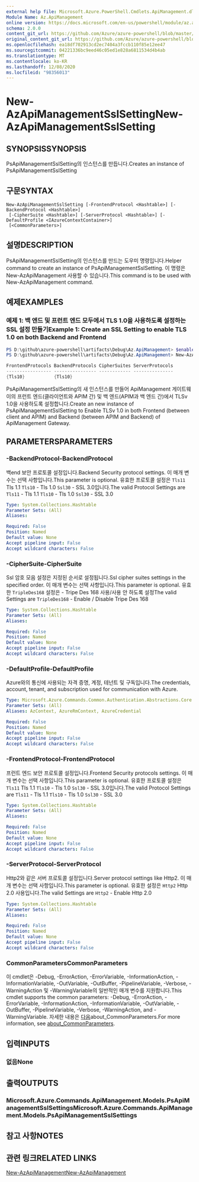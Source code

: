 ```yaml
---
external help file: Microsoft.Azure.PowerShell.Cmdlets.ApiManagement.dll-Help.xml
Module Name: Az.ApiManagement
online version: https://docs.microsoft.com/en-us/powershell/module/az.apimanagement/new-azapimanagementsslsetting
schema: 2.0.0
content_git_url: https://github.com/Azure/azure-powershell/blob/master/src/ApiManagement/ApiManagement/help/New-AzApiManagementSslSetting.md
original_content_git_url: https://github.com/Azure/azure-powershell/blob/master/src/ApiManagement/ApiManagement/help/New-AzApiManagementSslSetting.md
ms.openlocfilehash: ea18df702913cd2ec7404a3fccb110f85e12ee47
ms.sourcegitcommit: 04221336bc9eed46c05ed1e828a6811534d4b4ab
ms.translationtype: MT
ms.contentlocale: ko-KR
ms.lasthandoff: 12/08/2020
ms.locfileid: "98356013"
---
```

# <span data-ttu-id="3a1c5-101">New-AzApiManagementSslSetting</span><span class="sxs-lookup"><span data-stu-id="3a1c5-101">New-AzApiManagementSslSetting</span></span>

## <span data-ttu-id="3a1c5-102">SYNOPSIS</span><span class="sxs-lookup"><span data-stu-id="3a1c5-102">SYNOPSIS</span></span>
<span data-ttu-id="3a1c5-103">PsApiManagementSslSetting의 인스턴스를 만듭니다.</span><span class="sxs-lookup"><span data-stu-id="3a1c5-103">Creates an instance of PsApiManagementSslSetting</span></span>

## <span data-ttu-id="3a1c5-104">구문</span><span class="sxs-lookup"><span data-stu-id="3a1c5-104">SYNTAX</span></span>

```
New-AzApiManagementSslSetting [-FrontendProtocol <Hashtable>] [-BackendProtocol <Hashtable>]
 [-CipherSuite <Hashtable>] [-ServerProtocol <Hashtable>] [-DefaultProfile <IAzureContextContainer>]
 [<CommonParameters>]
```

## <span data-ttu-id="3a1c5-105">설명</span><span class="sxs-lookup"><span data-stu-id="3a1c5-105">DESCRIPTION</span></span>
<span data-ttu-id="3a1c5-106">PsApiManagementSslSetting의 인스턴스를 만드는 도우미 명령입니다.</span><span class="sxs-lookup"><span data-stu-id="3a1c5-106">Helper command to create an instance of PsApiManagementSslSetting.</span></span>
<span data-ttu-id="3a1c5-107">이 명령은 New-AzApiManagement 사용할 수 있습니다.</span><span class="sxs-lookup"><span data-stu-id="3a1c5-107">This command is to be used with New-AzApiManagement command.</span></span>

## <span data-ttu-id="3a1c5-108">예제</span><span class="sxs-lookup"><span data-stu-id="3a1c5-108">EXAMPLES</span></span>

### <span data-ttu-id="3a1c5-109">예제 1: 백 엔드 및 프런트 엔드 모두에서 TLS 1.0을 사용하도록 설정하는 SSL 설정 만들기</span><span class="sxs-lookup"><span data-stu-id="3a1c5-109">Example 1: Create an SSL Setting to enable TLS 1.0 on both Backend and Frontend</span></span>
```powershell
PS D:\github\azure-powershell\artifacts\Debug\Az.ApiManagement> $enableTls=@{"Tls10" = "True"}
PS D:\github\azure-powershell\artifacts\Debug\Az.ApiManagement> New-AzApiManagementSslSetting -FrontendProtocol $enableTls -BackendProtocol $enableTls

FrontendProtocols BackendProtocols CipherSuites ServerProtocols
----------------- ---------------- ------------ ---------------
{Tls10}           {Tls10}
```

<span data-ttu-id="3a1c5-110">PsApiManagementSslSetting의 새 인스턴스를 만들어 ApiManagement 게이트웨이의 프런트 엔드(클라이언트와 APIM 간) 및 백 엔드(APIM과 백 엔드 간)에서 TLSv 1.0을 사용하도록 설정합니다.</span><span class="sxs-lookup"><span data-stu-id="3a1c5-110">Create an new instance of PsApiManagementSslSetting to Enable TLSv 1.0 in both Frontend (between client and APIM) and Backend (between APIM and Backend) of ApiManagement Gateway.</span></span>

## <span data-ttu-id="3a1c5-111">PARAMETERS</span><span class="sxs-lookup"><span data-stu-id="3a1c5-111">PARAMETERS</span></span>

### <span data-ttu-id="3a1c5-112">-BackendProtocol</span><span class="sxs-lookup"><span data-stu-id="3a1c5-112">-BackendProtocol</span></span>
<span data-ttu-id="3a1c5-113">백end 보안 프로토콜 설정입니다.</span><span class="sxs-lookup"><span data-stu-id="3a1c5-113">Backend Security protocol settings.</span></span> <span data-ttu-id="3a1c5-114">이 매개 변수는 선택 사항입니다.</span><span class="sxs-lookup"><span data-stu-id="3a1c5-114">This parameter is optional.</span></span>
<span data-ttu-id="3a1c5-115">유효한 프로토콜 설정은 `Tls11` Tls 1.1 `Tls10` - Tls 1.0 `Ssl30` - SSL 3.0입니다.</span><span class="sxs-lookup"><span data-stu-id="3a1c5-115">The valid Protocol Settings are `Tls11` - Tls 1.1 `Tls10` - Tls 1.0 `Ssl30` - SSL 3.0</span></span>

```yaml
Type: System.Collections.Hashtable
Parameter Sets: (All)
Aliases:

Required: False
Position: Named
Default value: None
Accept pipeline input: False
Accept wildcard characters: False
```

### <span data-ttu-id="3a1c5-116">-CipherSuite</span><span class="sxs-lookup"><span data-stu-id="3a1c5-116">-CipherSuite</span></span>
<span data-ttu-id="3a1c5-117">Ssl 암호 모음 설정은 지정된 순서로 설정됩니다.</span><span class="sxs-lookup"><span data-stu-id="3a1c5-117">Ssl cipher suites settings in the specified order.</span></span> <span data-ttu-id="3a1c5-118">이 매개 변수는 선택 사항입니다.</span><span class="sxs-lookup"><span data-stu-id="3a1c5-118">This parameter is optional.</span></span>
<span data-ttu-id="3a1c5-119">유효한 `TripleDes168` 설정은 - Tripe Des 168 사용/사용 안 하도록 설정</span><span class="sxs-lookup"><span data-stu-id="3a1c5-119">The valid Settings are `TripleDes168` - Enable / Disable Tripe Des 168</span></span>

```yaml
Type: System.Collections.Hashtable
Parameter Sets: (All)
Aliases:

Required: False
Position: Named
Default value: None
Accept pipeline input: False
Accept wildcard characters: False
```

### <span data-ttu-id="3a1c5-120">-DefaultProfile</span><span class="sxs-lookup"><span data-stu-id="3a1c5-120">-DefaultProfile</span></span>
<span data-ttu-id="3a1c5-121">Azure와의 통신에 사용되는 자격 증명, 계정, 테넌트 및 구독입니다.</span><span class="sxs-lookup"><span data-stu-id="3a1c5-121">The credentials, account, tenant, and subscription used for communication with Azure.</span></span>

```yaml
Type: Microsoft.Azure.Commands.Common.Authentication.Abstractions.Core.IAzureContextContainer
Parameter Sets: (All)
Aliases: AzContext, AzureRmContext, AzureCredential

Required: False
Position: Named
Default value: None
Accept pipeline input: False
Accept wildcard characters: False
```

### <span data-ttu-id="3a1c5-122">-FrontendProtocol</span><span class="sxs-lookup"><span data-stu-id="3a1c5-122">-FrontendProtocol</span></span>
<span data-ttu-id="3a1c5-123">프런트 엔드 보안 프로토콜 설정입니다.</span><span class="sxs-lookup"><span data-stu-id="3a1c5-123">Frontend Security protocols settings.</span></span> <span data-ttu-id="3a1c5-124">이 매개 변수는 선택 사항입니다.</span><span class="sxs-lookup"><span data-stu-id="3a1c5-124">This parameter is optional.</span></span>
<span data-ttu-id="3a1c5-125">유효한 프로토콜 설정은 `Tls11` Tls 1.1 `Tls10` - Tls 1.0 `Ssl30` - SSL 3.0입니다.</span><span class="sxs-lookup"><span data-stu-id="3a1c5-125">The valid Protocol Settings are `Tls11` - Tls 1.1 `Tls10` - Tls 1.0 `Ssl30` - SSL 3.0</span></span>


```yaml
Type: System.Collections.Hashtable
Parameter Sets: (All)
Aliases:

Required: False
Position: Named
Default value: None
Accept pipeline input: False
Accept wildcard characters: False
```

### <span data-ttu-id="3a1c5-126">-ServerProtocol</span><span class="sxs-lookup"><span data-stu-id="3a1c5-126">-ServerProtocol</span></span>
<span data-ttu-id="3a1c5-127">Http2와 같은 서버 프로토콜 설정입니다.</span><span class="sxs-lookup"><span data-stu-id="3a1c5-127">Server protocol settings like Http2.</span></span> <span data-ttu-id="3a1c5-128">이 매개 변수는 선택 사항입니다.</span><span class="sxs-lookup"><span data-stu-id="3a1c5-128">This parameter is optional.</span></span>
<span data-ttu-id="3a1c5-129">유효한 설정은 `Http2` Http 2.0 사용입니다.</span><span class="sxs-lookup"><span data-stu-id="3a1c5-129">The valid Settings are `Http2` - Enable Http 2.0</span></span>

```yaml
Type: System.Collections.Hashtable
Parameter Sets: (All)
Aliases:

Required: False
Position: Named
Default value: None
Accept pipeline input: False
Accept wildcard characters: False
```

### <span data-ttu-id="3a1c5-130">CommonParameters</span><span class="sxs-lookup"><span data-stu-id="3a1c5-130">CommonParameters</span></span>
<span data-ttu-id="3a1c5-131">이 cmdlet은 -Debug, -ErrorAction, -ErrorVariable, -InformationAction, -InformationVariable, -OutVariable, -OutBuffer, -PipelineVariable, -Verbose, -WarningAction 및 -WarningVariable의 일반적인 매개 변수를 지원합니다.</span><span class="sxs-lookup"><span data-stu-id="3a1c5-131">This cmdlet supports the common parameters: -Debug, -ErrorAction, -ErrorVariable, -InformationAction, -InformationVariable, -OutVariable, -OutBuffer, -PipelineVariable, -Verbose, -WarningAction, and -WarningVariable.</span></span> <span data-ttu-id="3a1c5-132">자세한 내용은 [다음](http://go.microsoft.com/fwlink/?LinkID=113216)about_CommonParameters.</span><span class="sxs-lookup"><span data-stu-id="3a1c5-132">For more information, see [about_CommonParameters](http://go.microsoft.com/fwlink/?LinkID=113216).</span></span>

## <span data-ttu-id="3a1c5-133">입력</span><span class="sxs-lookup"><span data-stu-id="3a1c5-133">INPUTS</span></span>

### <span data-ttu-id="3a1c5-134">없음</span><span class="sxs-lookup"><span data-stu-id="3a1c5-134">None</span></span>

## <span data-ttu-id="3a1c5-135">출력</span><span class="sxs-lookup"><span data-stu-id="3a1c5-135">OUTPUTS</span></span>

### <span data-ttu-id="3a1c5-136">Microsoft.Azure.Commands.ApiManagement.Models.PsApiManagementSslSettings</span><span class="sxs-lookup"><span data-stu-id="3a1c5-136">Microsoft.Azure.Commands.ApiManagement.Models.PsApiManagementSslSettings</span></span>

## <span data-ttu-id="3a1c5-137">참고 사항</span><span class="sxs-lookup"><span data-stu-id="3a1c5-137">NOTES</span></span>

## <span data-ttu-id="3a1c5-138">관련 링크</span><span class="sxs-lookup"><span data-stu-id="3a1c5-138">RELATED LINKS</span></span>

[<span data-ttu-id="3a1c5-139">New-AzApiManagement</span><span class="sxs-lookup"><span data-stu-id="3a1c5-139">New-AzApiManagement</span></span>](./New-AzApiManagement.md)

